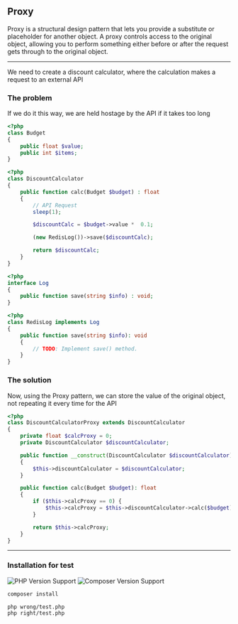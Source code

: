 ## Proxy

Proxy is a structural design pattern that lets you provide a substitute or placeholder for another object. A proxy controls access to the original object, allowing you to perform something either before or after the request gets through to the original object.

-----

We need to create a discount calculator, where the calculation makes a request to an external API

### The problem

If we do it this way, we are held hostage by the API if it takes too long

```php
<?php
class Budget 
{
    public float $value;
    public int $items;
}
```
```php
<?php
class DiscountCalculator
{
    public function calc(Budget $budget) : float
    {
        // API Request
        sleep(1);

        $discountCalc = $budget->value *  0.1;

        (new RedisLog())->save($discountCalc);

        return $discountCalc;
    }
}
```
```php
<?php
interface Log
{
    public function save(string $info) : void;
}
```
```php
<?php
class RedisLog implements Log
{
    public function save(string $info): void
    {
        // TODO: Implement save() method.
    }
}
```

### The solution

Now, using the Proxy pattern, we can store the value of the original object, not repeating it every time for the API

```php
<?php
class DiscountCalculatorProxy extends DiscountCalculator
{
    private float $calcProxy = 0;
    private DiscountCalculator $discountCalculator;

    public function __construct(DiscountCalculator $discountCalculator)
    {
        $this->discountCalculator = $discountCalculator;
    }

    public function calc(Budget $budget): float
    {
        if ($this->calcProxy == 0) {
            $this->calcProxy = $this->discountCalculator->calc($budget);
        }

        return $this->calcProxy;
    }
}
```

-----

### Installation for test

![PHP Version Support](https://img.shields.io/badge/php-7.4%2B-brightgreen.svg?style=flat-square) ![Composer Version Support](https://img.shields.io/badge/composer-2.2.9%2B-brightgreen.svg?style=flat-square)

```bash
composer install
```

```bash
php wrong/test.php
php right/test.php
```